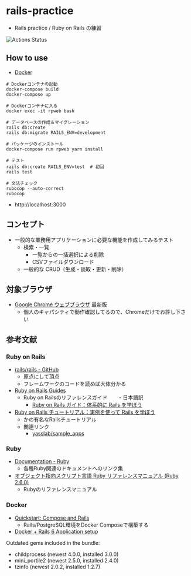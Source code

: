 # rails-practice
- Rails practice / Ruby on Rails の練習

![Actions Status](https://github.com/noranuko13/rails-practice/workflows/CI/badge.svg)


## How to use
- [Docker](https://www.docker.com/)
```shell script
# Dockerコンテナの起動
docker-compose build
docker-compose up

# Dockerコンテナに入る
docker exec -it rpweb bash

# データベースの作成＆マイグレーション
rails db:create
rails db:migrate RAILS_ENV=development

# パッケージのインストール
docker-compose run rpweb yarn install

# テスト
rails db:create RAILS_ENV=test  # 初回
rails test

# 文法チェック
rubocop --auto-correct
rubocop
```
- http://localhost:3000


## コンセプト
- 一般的な業務用アプリケーションに必要な機能を作成してみるテスト
  - 検索・一覧
    - 一覧からの一括選択による削除
    - CSVファイルダウンロード
  - 一般的な CRUD（生成・読取・更新・削除）


## 対象ブラウザ
- [Google Chrome ウェブブラウザ](https://www.google.com/intl/ja_jp/chrome/) 最新版
  - 個人のキャパシティで動作確認してるので、Chromeだけでお許し下さい


## 参考文献

### Ruby on Rails
- [rails/rails - GitHub](https://github.com/rails/rails)
  - 原点にして頂点
  - フレームワークのコードを読めば大体分かる
- [Ruby on Rails Guides](https://guides.rubyonrails.org/)
  - Ruby on Railsのリファレンスガイド
　　- 日本語訳
    - [Ruby on Rails ガイド：体系的に Rails を学ぼう](https://railsguides.jp/)
- [Ruby on Rails チュートリアル：実例を使って Rails を学ぼう](https://railstutorial.jp/)
  - かの有名なRailsチュートリアル
  - 関連リンク
    - [yasslab/sample_apps](https://github.com/yasslab/sample_apps)

### Ruby
- [Documentation - Ruby](https://www.ruby-lang.org/ja/documentation/)
  - 各種Ruby関連のドキュメントへのリンク集
- [オブジェクト指向スクリプト言語 Ruby リファレンスマニュアル (Ruby 2.6.0)](https://docs.ruby-lang.org/ja/2.6.0/doc/index.html)
  - Rubyのリファレンスマニュアル

### Docker
- [Quickstart: Compose and Rails](https://docs.docker.com/compose/rails/)
  - Rails/PostgreSQL環境をDocker Composeで構築する
- [Docker + Rails 6 Application setup](https://rubyinrails.com/2019/03/29/dockerify-rails-6-application-setup/)


Outdated gems included in the bundle:
  * childprocess (newest 4.0.0, installed 3.0.0)
  * mini_portile2 (newest 2.5.0, installed 2.4.0)
  * tzinfo (newest 2.0.2, installed 1.2.7)
